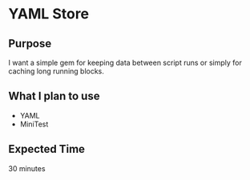 # YAML Store

## Purpose

I want a simple gem for keeping data between script runs or simply for caching
long running blocks.

## What I plan to use

- YAML
- MiniTest

## Expected Time

30 minutes
